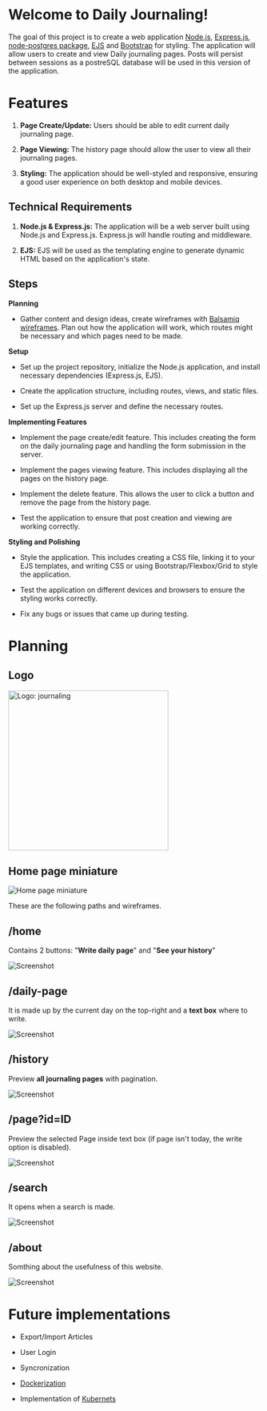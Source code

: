 # Welcome to Daily Journaling!

The goal of this project is to create a web application [Node.js](https://nodejs.org/en), [Express.js](https://expressjs.com/), [node-postgres package](https://www.npmjs.com/package/pg), [EJS](https://ejs.co/) and [Bootstrap](https://getbootstrap.com/) for styling. The application will allow users to create and view Daily journaling pages. Posts will persist between sessions as a postreSQL database will be used in this version of the application.


# Features

1. **Page Create/Update:** Users should be able to edit current daily journaling page.

2. **Page Viewing:** The history page should allow the user to view all their journaling pages.

3. **Styling:** The application should be well-styled and responsive, ensuring a good user experience on both desktop and mobile devices.

## Technical Requirements

1. **Node.js & Express.js:** The application will be a web server built using Node.js and Express.js. Express.js will handle routing and middleware.

2. **EJS:** EJS will be used as the templating engine to generate dynamic HTML based on the application's state.


## Steps

**Planning**
- Gather content and design ideas, create wireframes with [Balsamiq wireframes](https://balsamiq.com/). Plan out how the application will work, which routes might be necessary and which pages need to be made.
 
**Setup**
- Set up the project repository, initialize the Node.js application, and install necessary dependencies (Express.js, EJS).

- Create the application structure, including routes, views, and static files.

- Set up the Express.js server and define the necessary routes.
 
**Implementing Features**
- Implement the page create/edit feature. This includes creating the form on the daily journaling page and handling the form submission in the server.

- Implement the pages viewing feature. This includes displaying all the pages on the history page.

- Implement the delete feature. This allows the user to click a button and remove the page from the history page.

- Test the application to ensure that post creation and viewing are working correctly.
 
 **Styling and Polishing**
- Style the application. This includes creating a CSS file, linking it to your EJS templates, and writing CSS or using Bootstrap/Flexbox/Grid to style the application.

- Test the application on different devices and browsers to ensure the styling works correctly.

- Fix any bugs or issues that came up during testing.

# Planning

## Logo
<img src="https://raw.githubusercontent.com/mykesoft/daily-journaling/master/assets/icon-logo/noun-journaling-5330031.png" width="320px" alt="Logo: journaling">

## Home page miniature
![Home page miniature](https://raw.githubusercontent.com/mykesoft/daily-journaling/master/assets/icon-logo/white-logo-daily-journaling.png "Title")

These are the following paths and wireframes.

## /home

Contains 2 buttons: "**Write daily page**" and "**See your history**"

![Screenshot](https://raw.githubusercontent.com/mykesoft/daily-journaling/master/assets/wireframes/home.png?raw=true "Title")

## /daily-page

It is made up by the current day on the top-right and a **text box** where to write.

![Screenshot](https://raw.githubusercontent.com/mykesoft/daily-journaling/master/assets/wireframes/daily-page.png?raw=true "Title")

## /history

Preview **all journaling pages** with pagination.

![Screenshot](https://raw.githubusercontent.com/mykesoft/daily-journaling/master/assets/wireframes/history.png?raw=true "Title")

## /page?id=ID

Preview the selected Page inside text box (if page isn't today, the write option is disabled).

![Screenshot](https://raw.githubusercontent.com/mykesoft/daily-journaling/master/assets/wireframes/page-id.png?raw=true "Title")
 
## /search

It opens when a search is made.

![Screenshot](https://raw.githubusercontent.com/mykesoft/daily-journaling/master/assets/wireframes/search.png?raw=true "Title")

## /about

Somthing about the usefulness of this website.

![Screenshot](https://raw.githubusercontent.com/mykesoft/daily-journaling/master/assets/wireframes/about.png?raw=true "Title")


# Future implementations

- Export/Import Articles

- User Login

- Syncronization

- [Dockerization](https://www.docker.com/)

- Implementation of [Kubernets](https://kubernetes.io/)